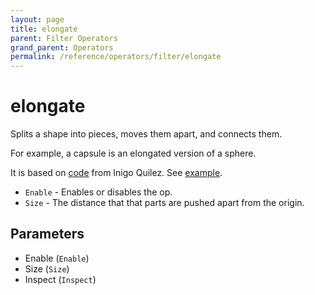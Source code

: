 ```yaml
---
layout: page
title: elongate
parent: Filter Operators
grand_parent: Operators
permalink: /reference/operators/filter/elongate
---
```


# elongate

Splits a shape into pieces, moves them apart, and connects them.

For example, a capsule is an elongated version of a sphere.

It is based on [code](https://iquilezles.org/www/articles/distfunctions/distfunctions.htm) from Inigo Quilez.
See [example](https://www.shadertoy.com/view/Ml3fWj).

* `Enable` - Enables or disables the op.
* `Size` - The distance that that parts are pushed apart from the origin.

## Parameters

* Enable (`Enable`)
* Size (`Size`)
* Inspect (`Inspect`)
